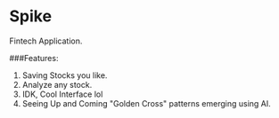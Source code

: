 # Spike
Fintech Application.

###Features: 
1. Saving Stocks you like.
2. Analyze any stock.
3. IDK, Cool Interface lol
5. Seeing Up and Coming "Golden Cross" patterns emerging using AI.
